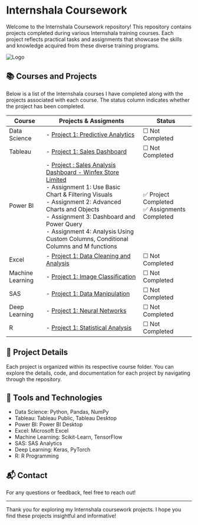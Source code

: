 # Internshala Coursework

Welcome to the Internshala Coursework repository! This repository contains projects completed during various Internshala training courses. Each project reflects practical tasks and assignments that showcase the skills and knowledge acquired from these diverse training programs.

![Logo](https://dev-to-uploads.s3.amazonaws.com/uploads/articles/th5xamgrr6se0x5ro4g6.png)

## 📚 Courses and Projects

Below is a list of the Internshala courses I have completed along with the projects associated with each course. The status column indicates whether the project has been completed.

| **Course**           | **Projects & Assigments**                                                                 | **Status**  |
|----------------------|--------------------------------------------------------------------------------|-------------|
| Data Science         | - [Project 1: Predictive Analytics](link-to-project) |  &#9744; Not Completed |
| Tableau              | - [Project 1: Sales Dashboard](link-to-project) | &#9744; Not Completed |
| Power BI             | - [Project : Sales Analysis Dashboard - Winfex Store Limited](https://github.com/ManjiriSDS/Internshala-Coursework/tree/main/Power%20BI)  <br> - Assignment 1: Use Basic Chart & Filtering Visuals <br> - Assignment 2: Advanced Charts and Objects <br> - Assignment 3: Dashboard and Power Query <br> - Assignment 4: Analysis Using Custom Columns, Conditional Columns and M functions | ✅ Project Completed <br> ✅ Assignments Completed |
| Excel                | - [Project 1: Data Cleaning and Analysis](link-to-project) |&#9744; Not Completed |
| Machine Learning     | - [Project 1: Image Classification](link-to-project) | &#9744; Not Completed |
| SAS                  | - [Project 1: Data Manipulation](link-to-project) | &#9744; Not Completed |
| Deep Learning        | - [Project 1: Neural Networks](link-to-project) | &#9744; Not Completed |
| R                    | - [Project 1: Statistical Analysis](link-to-project)| &#9744; Not Completed |

## 📁 Project Details

Each project is organized within its respective course folder. You can explore the details, code, and documentation for each project by navigating through the repository.

## 🔧 Tools and Technologies

- Data Science: Python, Pandas, NumPy
- Tableau: Tableau Public, Tableau Desktop
- Power BI: Power BI Desktop
- Excel: Microsoft Excel
- Machine Learning: Scikit-Learn, TensorFlow
- SAS: SAS Analytics
- Deep Learning: Keras, PyTorch
- R: R Programming

## 📬 Contact

For any questions or feedback, feel free to reach out!

---

Thank you for exploring my Internshala coursework projects. I hope you find these projects insightful and informative!
